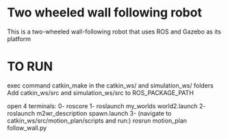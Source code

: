# Two wheeled wall following robot

This is a two-wheeled wall-following robot that uses ROS and Gazebo as its platform

# TO RUN

exec command catkin_make in the catkin_ws/ and simulation_ws/ folders
Add catkin_ws/src and simulation_ws/src to ROS_PACKAGE_PATH


open 4 terminals:
0- roscore
1- roslaunch my_worlds world2.launch
2- roslaunch m2wr_description spawn.launch
3- (navigate to catkin_ws/src/motion_plan/scripts and run:) rosrun motion_plan follow_wall.py
